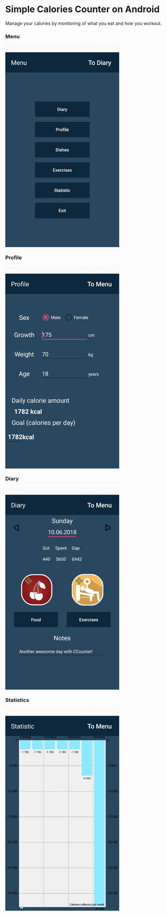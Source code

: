 # Simple Calories Counter on Android

Manage your calories by monitoring of what you eat and how you workout.

### Menu

<a href="url"><img src="https://github.com/VladNamik/android_calorie_counter/blob/master/screenshots/menu.jpg?raw=true" align="center" height="640" width="360"></a>

### Profile

<a href="url"><img src="https://github.com/VladNamik/android_calorie_counter/blob/master/screenshots/profile.jpg?raw=true" align="center" height="640" width="360"></a>

### Diary

<a href="url"><img src="https://github.com/VladNamik/android_calorie_counter/blob/master/screenshots/diary.jpg?raw=true" align="center" height="640" width="360"></a>

### Statistics

<a href="url"><img src="https://github.com/VladNamik/android_calorie_counter/blob/master/screenshots/statistics.jpg?raw=true" align="center" height="640" width="360"></a>
